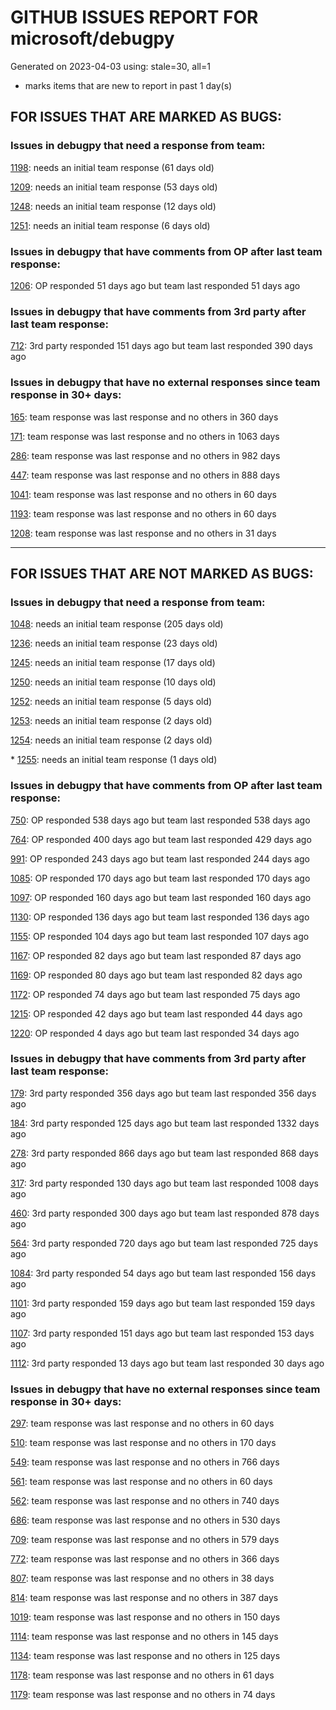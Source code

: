 
# GITHUB ISSUES REPORT FOR microsoft/debugpy


Generated on 2023-04-03 using: stale=30, all=1


* marks items that are new to report in past 1 day(s)


## FOR ISSUES THAT ARE MARKED AS BUGS:


### Issues in debugpy that need a response from team:


  [1198](https://github.com/microsoft/debugpy/issues/1198 "Crashes on ending debug session when using PyPy"): needs an initial team response (61 days old)

  [1209](https://github.com/microsoft/debugpy/issues/1209 "pydevd complaining about `attach_x86_64.dylib` on macOS on ARM"): needs an initial team response (53 days old)

  [1248](https://github.com/microsoft/debugpy/issues/1248 "User Uncaught Exceptions fails on imports"): needs an initial team response (12 days old)

  [1251](https://github.com/microsoft/debugpy/issues/1251 "Python 3.11 reports frozen modules warning despite passing during startup"): needs an initial team response (6 days old)

### Issues in debugpy that have comments from OP after last team response:


  [1206](https://github.com/microsoft/debugpy/issues/1206 "Debugger with gevent doesn't hit breakpoints"): OP responded 51 days ago but team last responded 51 days ago

### Issues in debugpy that have comments from 3rd party after last team response:


  [712](https://github.com/microsoft/debugpy/issues/712 "notification like &quot;Failed launch debugger for child process xxxx&quot;."): 3rd party responded 151 days ago but team last responded 390 days ago

### Issues in debugpy that have no external responses since team response in 30+ days:


  [165](https://github.com/microsoft/debugpy/issues/165 "Entry points aren't being found while test debugging"): team response was last response and no others in 360 days

  [171](https://github.com/microsoft/debugpy/issues/171 "Ctrl+C causes KeyboardInterrupt inside pydevd"): team response was last response and no others in 1063 days

  [286](https://github.com/microsoft/debugpy/issues/286 "Attach to local process assumes i386 architecture? "): team response was last response and no others in 982 days

  [447](https://github.com/microsoft/debugpy/issues/447 "Running `breakpoint()` in the watch causes buggy behaviour"): team response was last response and no others in 888 days

  [1041](https://github.com/microsoft/debugpy/issues/1041 "Breakpoints on secondary threads don't trigger when using PyQt5"): team response was last response and no others in 60 days

  [1193](https://github.com/microsoft/debugpy/issues/1193 "Debug crashes when running a Python2 subprocess"): team response was last response and no others in 60 days

  [1208](https://github.com/microsoft/debugpy/issues/1208 "1.6.6 behaviour on Python 3.10 differs from that on 3.9 or 3.11"): team response was last response and no others in 31 days

---

## FOR ISSUES THAT ARE NOT MARKED AS BUGS:


### Issues in debugpy that need a response from team:


  [1048](https://github.com/microsoft/debugpy/issues/1048 "Support for eventlet"): needs an initial team response (205 days old)

  [1236](https://github.com/microsoft/debugpy/issues/1236 "Local and global variables are not available in list comprehensions in the debug console"): needs an initial team response (23 days old)

  [1245](https://github.com/microsoft/debugpy/issues/1245 "Don't collapse nested lists/tuples into ... in debugger | make debugging more like PyCharm"): needs an initial team response (17 days old)

  [1250](https://github.com/microsoft/debugpy/issues/1250 "Debugging code with `pexpect.spawn` is taking 5s longer  "): needs an initial team response (10 days old)

  [1252](https://github.com/microsoft/debugpy/issues/1252 "[Feature request] Support connect to ipv6 address"): needs an initial team response (5 days old)

  [1253](https://github.com/microsoft/debugpy/issues/1253 "Got time out error If using debugpy with cpy3(gopython)"): needs an initial team response (2 days old)

  [1254](https://github.com/microsoft/debugpy/issues/1254 "[Feature Request] Add &quot;Edit and Continue&quot; feature for debugging"): needs an initial team response (2 days old)

\* [1255](https://github.com/microsoft/debugpy/issues/1255 "Any method to debug python code call by pybind11 from c++?"): needs an initial team response (1 days old)

### Issues in debugpy that have comments from OP after last team response:


  [750](https://github.com/microsoft/debugpy/issues/750 "Support PEP 582 (__pypackages__) for just-my-code and user-uncaught exceptions"): OP responded 538 days ago but team last responded 538 days ago

  [764](https://github.com/microsoft/debugpy/issues/764 "Problems with python in VSC, eg. not working logs and pathlib and importlib.util"): OP responded 400 days ago but team last responded 429 days ago

  [991](https://github.com/microsoft/debugpy/issues/991 "Allow throwing exceptions in the debugger"): OP responded 243 days ago but team last responded 244 days ago

  [1085](https://github.com/microsoft/debugpy/issues/1085 "Return scope metadata on ScopesRequest"): OP responded 170 days ago but team last responded 170 days ago

  [1097](https://github.com/microsoft/debugpy/issues/1097 "debugpy.configure(python=) is not properly documented"): OP responded 160 days ago but team last responded 160 days ago

  [1130](https://github.com/microsoft/debugpy/issues/1130 "Allow server to configure its root"): OP responded 136 days ago but team last responded 136 days ago

  [1155](https://github.com/microsoft/debugpy/issues/1155 "Python debugger breaks on caught exception within a decorator and context manager"): OP responded 104 days ago but team last responded 107 days ago

  [1167](https://github.com/microsoft/debugpy/issues/1167 "Debugging support lazy variables"): OP responded 82 days ago but team last responded 87 days ago

  [1169](https://github.com/microsoft/debugpy/issues/1169 "Missing examples of configurations"): OP responded 80 days ago but team last responded 82 days ago

  [1172](https://github.com/microsoft/debugpy/issues/1172 "atexit not respected in subprocess.Popen"): OP responded 74 days ago but team last responded 75 days ago

  [1215](https://github.com/microsoft/debugpy/issues/1215 "[Feature request] Support Listening multiples port in vscode attach"): OP responded 42 days ago but team last responded 44 days ago

  [1220](https://github.com/microsoft/debugpy/issues/1220 "Error attaching Python debugger with debugpy: 'Could not find .so for attach to process' on macbook m1"): OP responded 4 days ago but team last responded 34 days ago

### Issues in debugpy that have comments from 3rd party after last team response:


  [179](https://github.com/microsoft/debugpy/issues/179 "Build native binaries on ci and distribute those."): 3rd party responded 356 days ago but team last responded 356 days ago

  [184](https://github.com/microsoft/debugpy/issues/184 "Azure Build for ARM"): 3rd party responded 125 days ago but team last responded 1332 days ago

  [278](https://github.com/microsoft/debugpy/issues/278 "When ungrouped, list and dict variables have inconvenient sort order"): 3rd party responded 866 days ago but team last responded 868 days ago

  [317](https://github.com/microsoft/debugpy/issues/317 "Make variable order for dict keys configurable"): 3rd party responded 130 days ago but team last responded 1008 days ago

  [460](https://github.com/microsoft/debugpy/issues/460 "Repeated debugpy.listen() calls should be an error"): 3rd party responded 300 days ago but team last responded 878 days ago

  [564](https://github.com/microsoft/debugpy/issues/564 "Ignore &quot;justMyCode&quot; flag when doing a step into target"): 3rd party responded 720 days ago but team last responded 725 days ago

  [1084](https://github.com/microsoft/debugpy/issues/1084 "Unnecessary truncation"): 3rd party responded 54 days ago but team last responded 156 days ago

  [1101](https://github.com/microsoft/debugpy/issues/1101 "Improve inline breakpoint experience to be similar to TypeScript's  "): 3rd party responded 159 days ago but team last responded 159 days ago

  [1107](https://github.com/microsoft/debugpy/issues/1107 "Add Python 3.11 to the ci"): 3rd party responded 151 days ago but team last responded 153 days ago

  [1112](https://github.com/microsoft/debugpy/issues/1112 "Support pyqt6"): 3rd party responded 13 days ago but team last responded 30 days ago

### Issues in debugpy that have no external responses since team response in 30+ days:


  [297](https://github.com/microsoft/debugpy/issues/297 "Could a disable_attach API available?"): team response was last response and no others in 60 days

  [510](https://github.com/microsoft/debugpy/issues/510 "Stop at breakpoints during evaluate request (recursive debugging)"): team response was last response and no others in 170 days

  [549](https://github.com/microsoft/debugpy/issues/549 "timeout or cancelling of debugpy.connect call"): team response was last response and no others in 766 days

  [561](https://github.com/microsoft/debugpy/issues/561 "Treat mapped files as my code"): team response was last response and no others in 60 days

  [562](https://github.com/microsoft/debugpy/issues/562 "Add support for terminateThreads request."): team response was last response and no others in 740 days

  [686](https://github.com/microsoft/debugpy/issues/686 "Don't show Locals for module-global frame"): team response was last response and no others in 530 days

  [709](https://github.com/microsoft/debugpy/issues/709 "Support pyside6 (without frame-eval mode)"): team response was last response and no others in 579 days

  [772](https://github.com/microsoft/debugpy/issues/772 "CXXABI requirement"): team response was last response and no others in 366 days

  [807](https://github.com/microsoft/debugpy/issues/807 "Gracefully handle debugpy.listen() in subprocesses"): team response was last response and no others in 38 days

  [814](https://github.com/microsoft/debugpy/issues/814 "Provide a way to notify users of where a RecursionError happens"): team response was last response and no others in 387 days

  [1019](https://github.com/microsoft/debugpy/issues/1019 "justMyCode warning message is at the wrong level, not always accurate"): team response was last response and no others in 150 days

  [1114](https://github.com/microsoft/debugpy/issues/1114 "Display Python asyncio Tasks in VS Code Debugger"): team response was last response and no others in 145 days

  [1134](https://github.com/microsoft/debugpy/issues/1134 "async code debugging"): team response was last response and no others in 125 days

  [1178](https://github.com/microsoft/debugpy/issues/1178 "Name debug console automatically using launch.json file"): team response was last response and no others in 61 days

  [1179](https://github.com/microsoft/debugpy/issues/1179 "Support DAP variable paging"): team response was last response and no others in 74 days
